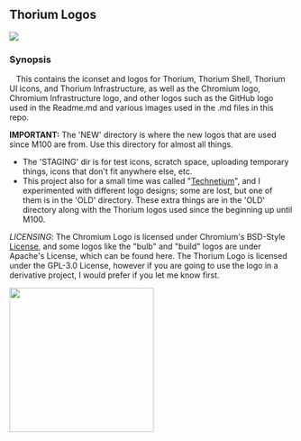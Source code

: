 ## Thorium Logos

<img src="https://github.com/Alex313031/Thorium/blob/main/logos/STAGING/thorium_bubbles.svg">

### Synopsis
&nbsp;&nbsp; This contains the iconset and logos for Thorium, Thorium Shell, Thorium UI icons, and Thorium Infrastructure, as well as the Chromium logo, Chromium Infrastructure logo, and other logos such as the GitHub logo used in the Readme.md and various images used in the .md files in this repo.

__IMPORTANT:__ The 'NEW' directory is where the new logos that are used since M100 are from. Use this directory for almost all things.

 - The 'STAGING' dir is for test icons, scratch space, uploading temporary things, icons that don't fit anywhere else, etc.
 - This project also for a small time was called "[Technetium](https://github.com/Alex313031/Technetium)", and I experimented with different logo designs; some are lost, but one of them is in the 'OLD' directory. These extra things are in the 'OLD' directory along with the Thorium logos used since the beginning up until M100.

*LICENSING*: The Chromium Logo is licensed under Chromium's BSD-Style [License](https://github.com/Alex313031/Thorium/blob/main/infra/CHROMIUM_LICENSE.txt), and some logos like the "bulb" and "build" logos are under Apache's License, which can be found here. The Thorium Logo is licensed under the GPL-3.0 License, however if you are going to use the logo in a derivative project, I would prefer if you let me know first.

<img src="https://github.com/Alex313031/Thorium/blob/main/logos/STAGING/error_dog.png" width="256">
